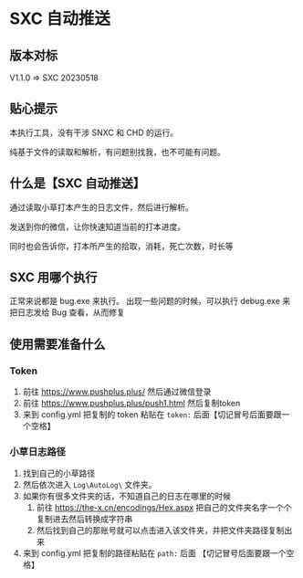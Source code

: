 # SXC 自动推送

## 版本对标

V1.1.0 => SXC 20230518

## 贴心提示

本执行工具，没有干涉 SNXC 和 CHD 的运行。

纯基于文件的读取和解析，有问题别找我，也不可能有问题。

## 什么是【SXC 自动推送】

通过读取小草打本产生的日志文件，然后进行解析。

发送到你的微信，让你快速知道当前的打本进度。

同时也会告诉你，打本所产生的拾取，消耗，死亡次数，时长等

## SXC 用哪个执行

正常来说都是 bug.exe 来执行。
出现一些问题的时候，可以执行 debug.exe 来把日志发给 Bug 查看，从而修复

## 使用需要准备什么

### Token

1. 前往 https://www.pushplus.plus/ 然后通过微信登录
2. 前往 https://www.pushplus.plus/push1.html 然后复制token
3. 来到 config.yml 把复制的 token 粘贴在 `token:` 后面【切记冒号后面要跟一个空格】

### 小草日志路径

1. 找到自己的小草路径
2. 然后依次进入 `Log\AutoLog\` 文件夹。
3. 如果你有很多文件夹的话，不知道自己的日志在哪里的时候
    1. 前往 https://the-x.cn/encodings/Hex.aspx 把自己的文件夹名字一个个复制进去然后转换成字符串
    2. 然后找到自己的那账号就可以点击进入该文件夹，并把文件夹路径复制出来
4. 来到 config.yml 把复制的路径粘贴在 `path:` 后面 【切记冒号后面要跟一个空格】